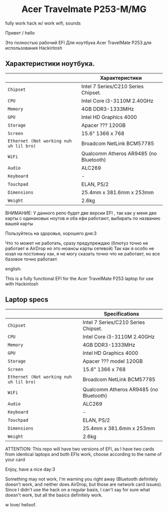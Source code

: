 # <div align="center">Acer Travelmate P253-M/MG</div> 
fully work hack w/ work wifi, sounds 

Привет / hello

Это полностью рабочий EFI Для ноутбука Acer TravelMate P253 для использования Hackintosh

## Характеристики ноутбука.
|                     | Характеристики| 
| ---------------------------- | ---------------------- |
| ``Chipset``| Intel 7 Series/C210 Series Chipset.|
| ``CPU``| Intel Core i3-3110M 2.40GHz|
| ``Memory``| 4GB DDR3-1333MHz|
| ``GPU``| Intel HD Graphics 4000|
| ``Storage``| Apacer ??? 120GB|
| ``Screen``| 15.6" 1366 x 768|
| ``Ethernet (Not working nuh uh lil bro)``| Broadcom NetLink BCM57785 |
| ``WiFi``| Qualcomm Atheros AR9485 (no Bluetooth)|
| ``Audio``| ALC269 |
| ``Keyboard``| - |
| ``Touchpad``| ELAN, PS/2|
| ``Dimensions``| 25.4mm x 381.6mm x 253mm|
|``Weight``|2.6kg| 

ВНИМАНИЕ: У данного репо будет две версии EFI , так как у меня две карты с одинаковых ноутов и оба ефи работают, выбирать по названию вашей карты

Пользуйтесь на здоровье, хорошего дня:3

Что то может не работать, сразу предупреждаю (блютуз точно не работает и AirDrop но это нюансы карты сетевой) 
Так как я особо не юзал на постоянку хак, я не могу сказать точно что не работает, но все базовое точно работает.

english: 

This is a fully functional EFI for the Acer TravelMate P253 laptop for use with Hackintosh

## Laptop specs
|                     | Specifications| 
| ---------------------------- | ---------------------- |
| ``Chipset``| Intel 7 Series/C210 Series Chipset.|
| ``CPU``| Intel Core i3-3110M 2.40GHz|
| ``Memory``| 4GB DDR3-1333MHz|
| ``GPU``| Intel HD Graphics 4000|
| ``Storage``| Apacer ??? model 120GB|
| ``Screen``| 15.6" 1366 x 768|
| ``Ethernet (Not working nuh uh lil bro)``| Broadcom NetLink BCM57785 |
| ``WiFi``| Qualcomm Atheros AR9485 (no Bluetooth)|
| ``Audio``| ALC269 |
| ``Keyboard``| - |
| ``Touchpad``| ELAN, PS/2|
| ``Dimensions``| 25.4mm x 381.6mm x 253mm|
|``Weight``|2.6kg| 

ATTENTION: This repo will have two versions of EFI, as I have two cards from identical laptops and both EFIs work, choose according to the name of your card

Enjoy, have a nice day:3

Something may not work, I'm warning you right away (Bluetooth definitely doesn't work, and neither does AirDrop, but those are network card issues). Since I didn't use the hack on a regular basis, I can't say for sure what doesn't work, but all the basics definitely work.

w love/ helixof.

